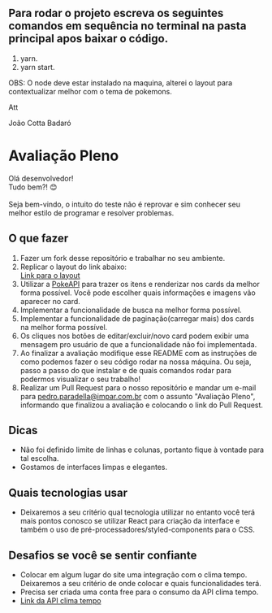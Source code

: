 ## Para rodar o projeto escreva os seguintes comandos em sequência no terminal na pasta principal apos baixar o código.
1. yarn.
2. yarn start.


OBS: O node deve estar instalado na maquina, alterei o layout para contextualizar melhor com o tema de pokemons.

Att

João Cotta Badaró

# Avaliação Pleno
Olá desenvolvedor!\
Tudo bem?! 😊\
\
Seja bem-vindo, o intuito do teste não é reprovar e sim conhecer seu melhor estilo de programar e resolver problemas.

## O que fazer
1. Fazer um fork desse repositório e trabalhar no seu ambiente.
2. Replicar o layout do link abaixo:\
[Link para o layout](https://xd.adobe.com/view/c715f110-fbd4-4323-be0c-0e453c1450db-9246)
2. Utilizar a [PokeAPI](https://pokeapi.co/) para trazer os itens e renderizar nos cards da melhor forma possível. Você pode escolher quais informações e imagens vão aparecer no card.
3. Implementar a funcionalidade de busca na melhor forma possível.
4. Implementar a funcionalidade de paginação(carregar mais) dos cards na melhor forma possível.
5. Os cliques nos botões de editar/excluir/novo card podem exibir uma mensagem pro usuário de que a funcionalidade não foi implementada.
6. Ao finalizar a avaliação modifique esse README com as instruções de como podemos fazer o seu código rodar na nossa máquina. Ou seja, passo a passo do que instalar e de quais comandos rodar para podermos visualizar o seu trabalho!
7. Realizar um Pull Request para o nosso repositório e mandar um e-mail para pedro.paradella@impar.com.br com o assunto "Avaliação Pleno", informando que finalizou a avaliação e colocando o link do Pull Request. 

## Dicas
* Não foi definido limite de linhas e colunas, portanto fique à vontade para tal escolha.
* Gostamos de interfaces limpas e elegantes.

## Quais tecnologias usar
* Deixaremos a seu critério qual tecnologia utilizar no entanto você terá mais pontos conosco se utilizar React para criação da interface e também o uso de pré-processadores/styled-components para o CSS.

## Desafios se você se sentir confiante
* Colocar em algum lugar do site uma integração com o clima tempo. Deixaremos a seu critério de onde colocar e quais funcionalidades terá.
* Precisa ser criada uma conta free para o consumo da API clima tempo.
* [Link da API clima tempo](https://advisor.climatempo.com.br/)
